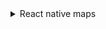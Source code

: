 <details>
<summary>React native maps</summary>

android/app/src/main/AndroidManifest.xml

```js
// npm install react-native-maps
// android:name="com.google.android.geo.API_KEY"
// android:value="Your Google maps API Key Here"
```

</details>
